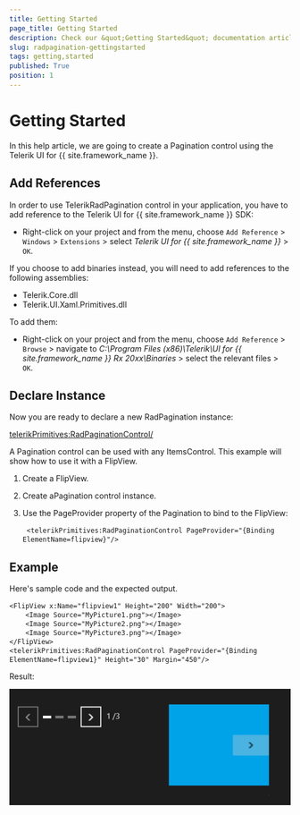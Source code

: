 ```yaml
---
title: Getting Started
page_title: Getting Started
description: Check our &quot;Getting Started&quot; documentation article for RadPagination for UWP control.
slug: radpagination-gettingstarted
tags: getting,started
published: True
position: 1
---
```


# Getting Started

In this help article, we are going to create a Pagination control using the Telerik UI for {{ site.framework_name }}.

## Add References

In order to use TelerikRadPagination control in your application, you have to add reference to the Telerik UI for {{ site.framework_name }} SDK:

* Right-click on your project and from the menu, choose `Add Reference` > `Windows` > `Extensions` > select *Telerik UI for {{ site.framework_name }}* > `OK`.

If you choose to add binaries instead, you will need to add references to the following assemblies:

* Telerik.Core.dll
* Telerik.UI.Xaml.Primitives.dll

To add them:

* Right-click on your project and from the menu, choose `Add Reference` > `Browse` > navigate to *C:\Program Files (x86)\Telerik\UI for {{ site.framework_name }} Rx 20xx\Binaries* > select the relevant files > `OK`.


## Declare Instance

Now you are ready to declare a new RadPagination instance:

<telerikPrimitives:RadPaginationControl/>

A Pagination control can be used with any ItemsControl. This example will show how to use it with a FlipView.

1. Create a FlipView.
1. Create aPagination control instance.
1. Use the PageProvider property of the Pagination to bind to the FlipView:

		<telerikPrimitives:RadPaginationControl PageProvider="{Binding ElementName=flipview}"/>

## Example

Here's sample code and the expected output.

	<FlipView x:Name="flipview1" Height="200" Width="200">
	    <Image Source="MyPicture1.png"></Image>
	    <Image Source="MyPicture2.png"></Image>
	    <Image Source="MyPicture3.png"></Image>
	</FlipView>
	<telerikPrimitives:RadPaginationControl PageProvider="{Binding ElementName=flipview1}" Height="30" Margin="450"/>

Result:

![Pagination Getting Started](images/PaginationGettingStarted.png)
